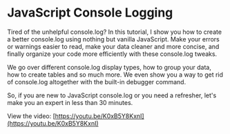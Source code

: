 # JavaScript Console Logging
Tired of the unhelpful console.log? In this tutorial, I show you how to create a better console.log using nothing but vanilla JavaScript. Make your errors or warnings easier to read, make your data cleaner and more concise, and finally organize your code more efficiently with these console.log tweaks.

We go over different console.log display types, how to group your data, how to create tables and so much more. We even show you a way to get rid of console.log altogether with the built-in debugger command.

So, if you are new to JavaScript console.log or you need a refresher, let's make you an expert in less than 30 minutes.

View the video: [https://youtu.be/K0xB5Y8KxnI](https://youtu.be/K0xB5Y8KxnI)